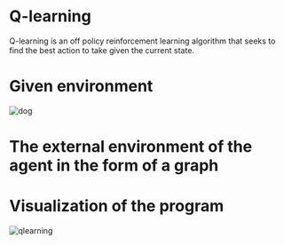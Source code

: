 # Q-learning
Q-learning is an off policy reinforcement learning algorithm that seeks to find the best action to take given the current state.
# Given environment
![dog](https://user-images.githubusercontent.com/57958039/148288285-7c017397-7cc9-4f20-b16e-a44544ac2401.jpeg)
# The external environment of the agent in the form of a graph
# Visualization of the program
![qlearning](https://user-images.githubusercontent.com/57958039/148288536-b6b2bef2-467a-44be-999b-501a0df1d23d.gif)
